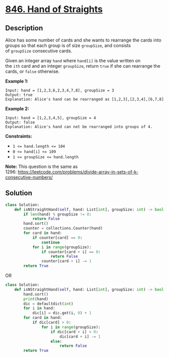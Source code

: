 # [846. Hand of Straights](https://leetcode.com/problems/hand-of-straights/description/?envType=daily-question&envId=2024-06-06)

## Description

Alice has some number of cards and she wants to rearrange the cards into groups so that each group is of size `groupSize`, and consists of `groupSize` consecutive cards.

Given an integer array `hand` where `hand[i]` is the value written on the `ith` card and an integer `groupSize`, return `true` if she can rearrange the cards, or `false` otherwise.

**Example 1:**

```
Input: hand = [1,2,3,6,2,3,4,7,8], groupSize = 3
Output: true
Explanation: Alice's hand can be rearranged as [1,2,3],[2,3,4],[6,7,8]

```

**Example 2:**

```
Input: hand = [1,2,3,4,5], groupSize = 4
Output: false
Explanation: Alice's hand can not be rearranged into groups of 4.

```

**Constraints:**

- `1 <= hand.length <= 104`
- `0 <= hand[i] <= 109`
- `1 <= groupSize <= hand.length`

**Note:** This question is the same as 1296: https://leetcode.com/problems/divide-array-in-sets-of-k-consecutive-numbers/

## Solution

```python
class Solution:
    def isNStraightHand(self, hand: List[int], groupSize: int) -> bool:
        if len(hand) % groupSize != 0:
            return False
        hand.sort()
        counter = collections.Counter(hand)
        for card in hand:
            if counter[card] == 0:
                continue
            for i in range(groupSize):
                if counter[card + i] == 0:
                    return False
                counter[card + i] -= 1
        return True
```

OR

```python
class Solution:
    def isNStraightHand(self, hand: List[int], groupSize: int) -> bool:
        hand.sort()
        print(hand)
        dic = defaultdict(int)
        for i in hand:
            dic[i] = dic.get(i, 0) + 1
        for card in hand:
            if dic[card] > 0:
                for i in range(groupSize):
                    if dic[card + i] > 0:
                        dic[card + i] -= 1
                    else:
                        return False
        return True
```